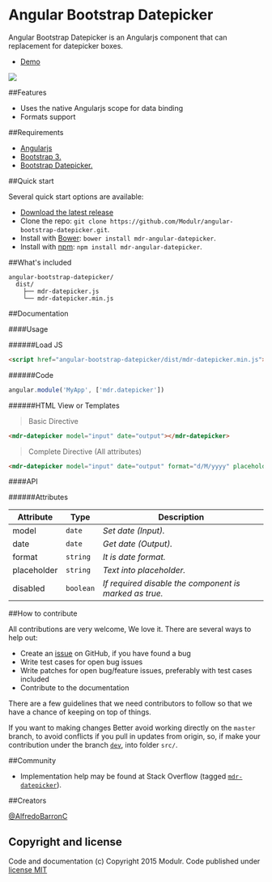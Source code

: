 # Angular Bootstrap Datepicker
Angular Bootstrap Datepicker is an Angularjs component that can replacement for datepicker boxes.

- [Demo](http://modulr.io/components/angular-bootstrap-datepicker/)

![](http://modulr.io/img/preview/angular-bootstrap-datepicker.png)

##Features

- Uses the native Angularjs scope for data binding
- Formats support


##Requirements

- [Angularjs](https://angularjs.org/)
- [Bootstrap 3.](http://getbootstrap.com/)
- [Bootstrap Datepicker.](https://github.com/eternicode/bootstrap-datepicker)

##Quick start

Several quick start options are available:

- [Download the latest release](https://github.com/Modulr/angular-bootstrap-datepicker/archive/master.zip)
- Clone the repo: `git clone https://github.com/Modulr/angular-bootstrap-datepicker.git`.
- Install with [Bower](http://bower.io/): `bower install mdr-angular-datepicker`.
- Install with [npm](https://www.npmjs.com): `npm install mdr-angular-datepicker`.

##What's included

```
angular-bootstrap-datepicker/
  dist/
    ├── mdr-datepicker.js
    └── mdr-datepicker.min.js
```

##Documentation

####Usage

######Load JS

```html
<script href="angular-bootstrap-datepicker/dist/mdr-datepicker.min.js"></script>
```

######Code

```js
angular.module('MyApp', ['mdr.datepicker'])
```

######HTML View or Templates

> Basic Directive

```html
<mdr-datepicker model="input" date="output"></mdr-datepicker>
```

> Complete Directive (All attributes)

```html
<mdr-datepicker model="input" date="output" format="d/M/yyyy" placeholder="dd/M/yyyy" disabled="true" required></mdr-datepicker>
```

####API

######Attributes

Attribute | Type | Description
--- | --- | ---
model | `date` | *Set date (Input).*
date | `date` | *Get date (Output).*
format | `string` | *It is date format.*
placeholder | `string` | *Text into placeholder.*
disabled | `boolean` | *If required disable the component is marked as true.*

##How to contribute

All contributions are very welcome, We love it. There are several ways to help out:

- Create an [issue](https://github.com/Modulr/angular-bootstrap-datepicker/issues) on GitHub, if you have found a bug
- Write test cases for open bug issues
- Write patches for open bug/feature issues, preferably with test cases included
- Contribute to the documentation

There are a few guidelines that we need contributors to follow so that we have a chance of keeping on top of things.

If you want to making changes Better avoid working directly on the `master` branch, to avoid conflicts if you pull in updates from origin, so, if make your contribution under the branch [`dev`](https://github.com/Modulr/angular-bootstrap-datepicker/tree/dev), into folder `src/`.

##Community

- Implementation help may be found at Stack Overflow (tagged [`mdr-datepicker`](http://stackoverflow.com/questions/tagged/mdr-datepicker)).

##Creators

[@AlfredoBarronC](https://twitter.com/AlfredoBarronC)

## Copyright and license

Code and documentation (c) Copyright 2015 Modulr. Code published under [license MIT](https://github.com/Modulr/angular-bootstrap-datepicker/blob/dev/LICENSE)
